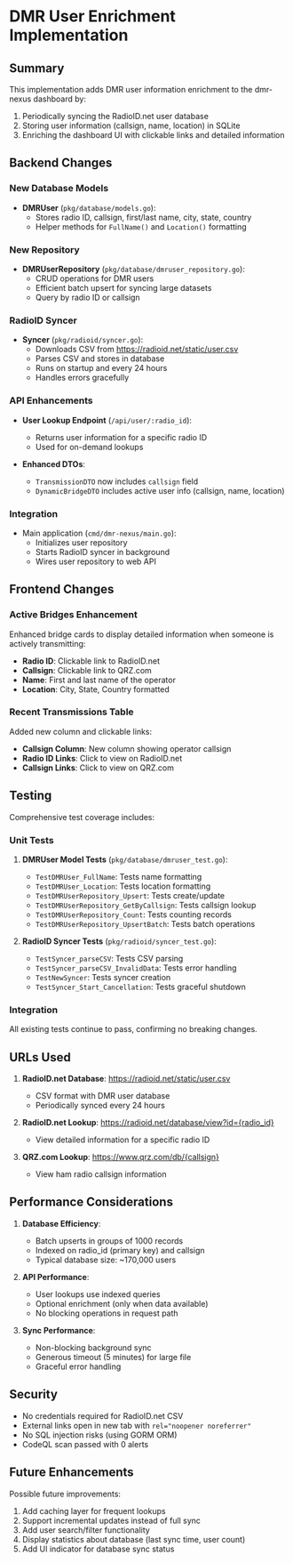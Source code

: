 # DMR User Enrichment Implementation

## Summary
This implementation adds DMR user information enrichment to the dmr-nexus dashboard by:
1. Periodically syncing the RadioID.net user database
2. Storing user information (callsign, name, location) in SQLite
3. Enriching the dashboard UI with clickable links and detailed information

## Backend Changes

### New Database Models
- **DMRUser** (`pkg/database/models.go`): 
  - Stores radio ID, callsign, first/last name, city, state, country
  - Helper methods for `FullName()` and `Location()` formatting

### New Repository
- **DMRUserRepository** (`pkg/database/dmruser_repository.go`):
  - CRUD operations for DMR users
  - Efficient batch upsert for syncing large datasets
  - Query by radio ID or callsign

### RadioID Syncer
- **Syncer** (`pkg/radioid/syncer.go`):
  - Downloads CSV from https://radioid.net/static/user.csv
  - Parses CSV and stores in database
  - Runs on startup and every 24 hours
  - Handles errors gracefully

### API Enhancements
- **User Lookup Endpoint** (`/api/user/:radio_id`):
  - Returns user information for a specific radio ID
  - Used for on-demand lookups

- **Enhanced DTOs**:
  - `TransmissionDTO` now includes `callsign` field
  - `DynamicBridgeDTO` includes active user info (callsign, name, location)

### Integration
- Main application (`cmd/dmr-nexus/main.go`):
  - Initializes user repository
  - Starts RadioID syncer in background
  - Wires user repository to web API

## Frontend Changes

### Active Bridges Enhancement
Enhanced bridge cards to display detailed information when someone is actively transmitting:
- **Radio ID**: Clickable link to RadioID.net
- **Callsign**: Clickable link to QRZ.com
- **Name**: First and last name of the operator
- **Location**: City, State, Country formatted

### Recent Transmissions Table
Added new column and clickable links:
- **Callsign Column**: New column showing operator callsign
- **Radio ID Links**: Click to view on RadioID.net
- **Callsign Links**: Click to view on QRZ.com

## Testing

Comprehensive test coverage includes:

### Unit Tests
1. **DMRUser Model Tests** (`pkg/database/dmruser_test.go`):
   - `TestDMRUser_FullName`: Tests name formatting
   - `TestDMRUser_Location`: Tests location formatting
   - `TestDMRUserRepository_Upsert`: Tests create/update
   - `TestDMRUserRepository_GetByCallsign`: Tests callsign lookup
   - `TestDMRUserRepository_Count`: Tests counting records
   - `TestDMRUserRepository_UpsertBatch`: Tests batch operations

2. **RadioID Syncer Tests** (`pkg/radioid/syncer_test.go`):
   - `TestSyncer_parseCSV`: Tests CSV parsing
   - `TestSyncer_parseCSV_InvalidData`: Tests error handling
   - `TestNewSyncer`: Tests syncer creation
   - `TestSyncer_Start_Cancellation`: Tests graceful shutdown

### Integration
All existing tests continue to pass, confirming no breaking changes.

## URLs Used

1. **RadioID.net Database**: https://radioid.net/static/user.csv
   - CSV format with DMR user database
   - Periodically synced every 24 hours

2. **RadioID.net Lookup**: https://radioid.net/database/view?id={radio_id}
   - View detailed information for a specific radio ID

3. **QRZ.com Lookup**: https://www.qrz.com/db/{callsign}
   - View ham radio callsign information

## Performance Considerations

1. **Database Efficiency**:
   - Batch upserts in groups of 1000 records
   - Indexed on radio_id (primary key) and callsign
   - Typical database size: ~170,000 users

2. **API Performance**:
   - User lookups use indexed queries
   - Optional enrichment (only when data available)
   - No blocking operations in request path

3. **Sync Performance**:
   - Non-blocking background sync
   - Generous timeout (5 minutes) for large file
   - Graceful error handling

## Security

- No credentials required for RadioID.net CSV
- External links open in new tab with `rel="noopener noreferrer"`
- No SQL injection risks (using GORM ORM)
- CodeQL scan passed with 0 alerts

## Future Enhancements

Possible future improvements:
1. Add caching layer for frequent lookups
2. Support incremental updates instead of full sync
3. Add user search/filter functionality
4. Display statistics about database (last sync time, user count)
5. Add UI indicator for database sync status
